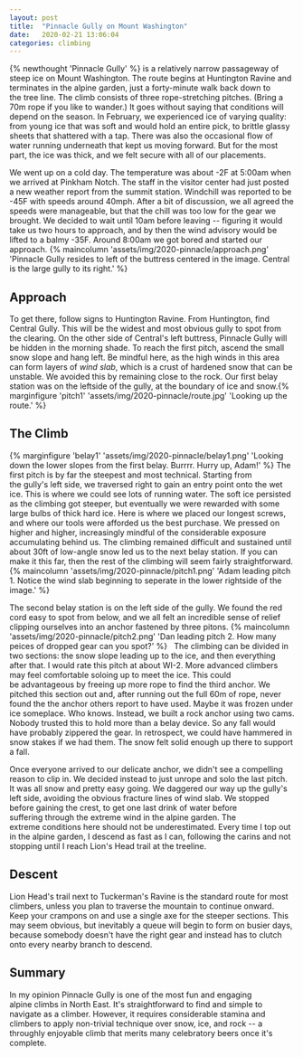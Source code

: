```yaml
---
layout: post
title:  "Pinnacle Gully on Mount Washington"
date:   2020-02-21 13:06:04
categories: climbing
---
```

{% newthought 'Pinnacle Gully' %} is a relatively narrow passageway of steep ice on Mount Washington. The route begins at Huntington Ravine and terminates in the alpine garden, just a forty-minute walk back down to the tree line. The climb consists of three rope-stretching pitches. (Bring a 70m rope if you like to wander.) It goes without saying that conditions will depend on the season. In February, we experienced ice of varying quality: from young ice that was soft and would hold an entire pick, to brittle glassy sheets that shattered with a tap. There was also the occasional flow of water running underneath that kept us moving forward. But for the most part, the ice was thick, and we felt secure with all of our placements. 

We went up on a cold day. The temperature was about -2F at 5:00am when we arrived at Pinkham Notch. The staff in the visitor center had just posted a new weather report from the summit station. Windchill was reported to be -45F with speeds around 40mph. After a bit of discussion, we all agreed the speeds were manageable, but that the chill was too low for the gear we brought. We decided to wait until 10am before leaving -- figuring it would take us two hours to approach, and by then the wind advisory would be lifted to a balmy -35F. Around 8:00am we got bored and started our approach.
{% maincolumn 'assets/img/2020-pinnacle/approach.png' 'Pinnacle Gully resides to left of the buttress centered in the image. Central is the large gully to its right.' %}
## Approach
To get there, follow signs to Huntington Ravine. From Huntington, find Central Gully. This will be the widest and most obvious gully to spot from the clearing. On the other side of Central's left buttress, Pinnacle Gully will be hidden in the morning shade. To reach the first pitch, ascend the small snow slope and hang left. Be mindful here, as the high winds in this area can form layers of *wind slab*, which is a crust of hardened snow that can be unstable. We avoided this by remaining close to the rock. Our first belay station was on the leftside of the gully, at the boundary of ice and snow.{% marginfigure 'pitch1' 'assets/img/2020-pinnacle/route.jpg' 'Looking up the route.' %}

## The Climb
{% marginfigure 'belay1' 'assets/img/2020-pinnacle/belay1.png' 'Looking down the lower slopes from the first belay. Burrrr. Hurry up, Adam!' %}
The first pitch is by far the steepest and most technical. Starting from the gully's left side, we traversed right to gain an entry point onto the wet ice. This is where we could see lots of running water. The soft ice persisted as the climbing got steeper, but eventually we were rewarded with some large bulbs of thick hard ice. Here is where we placed our longest screws, and where our tools were afforded us the best purchase. We pressed on higher and higher, increasingly mindful of the considerable exposure accumulating behind us. The climbing remained difficult and sustained until about 30ft of low-angle snow led us to the next belay station. If you can make it this far, then the rest of the climbing will seem fairly straightforward.
{% maincolumn 'assets/img/2020-pinnacle/pitch1.png' 'Adam leading pitch 1. Notice the wind slab beginning to seperate in the lower rightside of the image.' %}

The second belay station is on the left side of the gully. We found the red cord easy to spot from below, and we all felt an incredible sense of relief clipping ourselves into an anchor fastened by three pitons.
{% maincolumn 'assets/img/2020-pinnacle/pitch2.png' 'Dan leading pitch 2. How many peices of dropped gear can you spot?' %}
 
The climbing can be divided in two sections: the snow slope leading up to the ice, and then everything after that. I would rate this pitch at about WI-2. More advanced climbers may feel comfortable soloing up to meet the ice. This could be advantageous by freeing up more rope to find the third anchor. We pitched this section out and, after running out the full 60m of rope, never found the the anchor others report to have used. Maybe it was frozen under ice someplace. Who knows. Instead, we built a rock anchor using two cams. Nobody trusted this to hold more than a belay device. So any fall would have probably zippered the gear. In retrospect, we could have hammered in snow stakes if we had them. The snow felt solid enough up there to support a fall.   

Once everyone arrived to our delicate anchor, we didn't see a compelling reason to clip in. We decided instead to just unrope and solo the last pitch. It was all snow and pretty easy going. We daggered our way up the gully's left side, avoiding the obvious fracture lines of wind slab. We stopped before gaining the crest, to get one last drink of water before suffering through the extreme wind in the alpine garden. The extreme conditions here should not be underestimated. Every time I top out in the alpine garden, I descend as fast as I can, following the carins and not stopping until I reach Lion's Head trail at the treeline.

## Descent
Lion Head's trail next to Tuckerman's Ravine is the standard route for most climbers, unless you plan to traverse the mountain to continue onward. Keep your crampons on and use a single axe for the steeper sections. This may seem obvious, but inevitably a queue will begin to form on busier days, because somebody doesn't have the right gear and instead has to clutch onto every nearby branch to descend.

## Summary
In my opinion Pinnacle Gully is one of the most fun and engaging alpine climbs in North East. It's straightforward to find and simple to navigate as a climber. However, it requires considerable stamina and climbers to apply non-trivial technique over snow, ice, and rock -- a throughly enjoyable climb that merits many celebratory beers once it's complete. 

 
